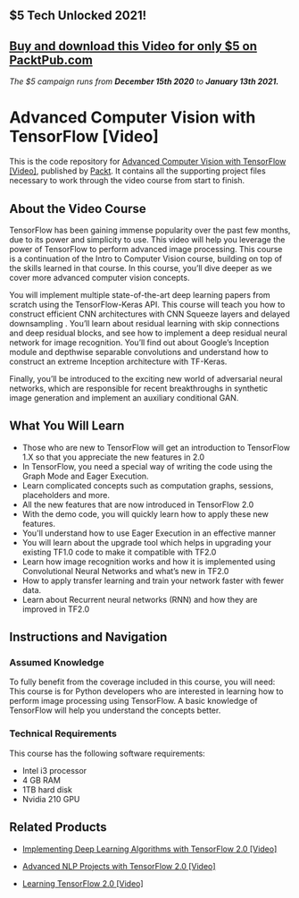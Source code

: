 ## $5 Tech Unlocked 2021!
[Buy and download this Video for only $5 on PacktPub.com](https://www.packtpub.com/product/advanced-computer-vision-with-tensorflow-video/9781788479448)
-----
*The $5 campaign         runs from __December 15th 2020__ to __January 13th 2021.__*

# Advanced Computer Vision with TensorFlow [Video]
This is the code repository for [Advanced Computer Vision with TensorFlow [Video]](https://www.packtpub.com/big-data-and-business-intelligence/learning-tensorflow-20-video?utm_source=github&utm_medium=repository&utm_campaign=9781789951370), published by [Packt](https://www.packtpub.com/?utm_source=github). It contains all the supporting project files necessary to work through the video course from start to finish.
## About the Video Course
TensorFlow has been gaining immense popularity over the past few months, due to its power and simplicity to use. This video will help you leverage the power of TensorFlow to perform advanced image processing. This course is a continuation of the Intro to Computer Vision course, building on top of the skills learned in that course. In this course, you’ll dive deeper as we cover more advanced computer vision concepts. 

You will implement multiple state-of-the-art deep learning papers from scratch using the TensorFlow-Keras API. This course will teach you how to construct efficient CNN architectures with CNN Squeeze layers and delayed downsampling . You’ll learn about residual learning with skip connections and deep residual blocks, and see how to implement a deep residual neural network for image recognition. You’ll find out about Google’s Inception module and depthwise separable convolutions and understand how to construct an extreme Inception architecture with TF-Keras.

Finally, you’ll be introduced to the exciting new world of adversarial neural networks, which are responsible for recent breakthroughs in synthetic image generation and implement an auxiliary conditional GAN.

<H2>What You Will Learn</H2>
<DIV class=book-info-will-learn-text>
<UL>
<LI>Those who are new to TensorFlow will get an introduction to TensorFlow 1.X so that you appreciate the new features in 2.0 
<LI>In TensorFlow, you need a special way of writing the code using the Graph Mode and Eager Execution. 
<LI>Learn complicated concepts such as computation graphs, sessions, placeholders and more. 
<LI>All the new features that are now introduced in TensorFlow 2.0 
<LI>With the demo code, you will quickly learn how to apply these new features. 
<LI>You'll understand how to use Eager Execution in an effective manner 
<LI>You will learn about the upgrade tool which helps in upgrading your existing TF1.0 code to make it compatible with TF2.0 
<LI>Learn how image recognition works and how it is implemented using Convolutional Neural Networks and what’s new in TF2.0 
<LI>How to apply transfer learning and train your network faster with fewer data. 
<LI>Learn about Recurrent neural networks (RNN) and how they are improved in TF2.0 </LI></UL></DIV>

## Instructions and Navigation
### Assumed Knowledge
To fully benefit from the coverage included in this course, you will need:<br/>
This course is for Python developers who are interested in learning how to perform image processing using TensorFlow. A basic knowledge of TensorFlow will help you understand the concepts better.
### Technical Requirements
This course has the following software requirements:<br/>
- Intel i3 processor
- 4 GB RAM
- 1TB hard disk
- Nvidia 210 GPU

## Related Products
* [Implementing Deep Learning Algorithms with TensorFlow 2.0 [Video]](https://www.packtpub.com/big-data-and-business-intelligence/learning-tensorflow-20-video?utm_source=github&utm_medium=repository&utm_campaign=9781789951370)

* [Advanced NLP Projects with TensorFlow 2.0 [Video]](https://www.packtpub.com/big-data-and-business-intelligence/learning-tensorflow-20-video?utm_source=github&utm_medium=repository&utm_campaign=9781789951370)

* [Learning TensorFlow 2.0 [Video]](https://www.packtpub.com/big-data-and-business-intelligence/learning-tensorflow-20-video?utm_source=github&utm_medium=repository&utm_campaign=9781789951370)


